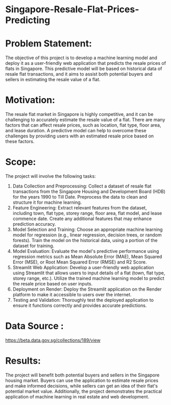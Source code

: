 # Singapore-Resale-Flat-Prices-Predicting

# Problem Statement:
The objective of this project is to develop a machine learning model and deploy it as a user-friendly web application that predicts the resale prices of flats in Singapore. This predictive model will be based on historical data of resale flat transactions, and it aims to assist both potential buyers and sellers in estimating the resale value of a flat.

# Motivation:
The resale flat market in Singapore is highly competitive, and it can be challenging to accurately estimate the resale value of a flat. There are many factors that can affect resale prices, such as location, flat type, floor area, and lease duration. A predictive model can help to overcome these challenges by providing users with an estimated resale price based on these factors.

# Scope:
The project will involve the following tasks:
1. Data Collection and Preprocessing: Collect a dataset of resale flat transactions from the Singapore Housing and Development Board (HDB) for the years 1990 to Till Date. Preprocess the data to clean and structure it for machine learning.
2. Feature Engineering: Extract relevant features from the dataset, including town, flat type, storey range, floor area, flat model, and lease commence date. Create any additional features that may enhance prediction accuracy.
3. Model Selection and Training: Choose an appropriate machine learning model for regression (e.g., linear regression, decision trees, or random forests). Train the model on the historical data, using a portion of the dataset for training.
4. Model Evaluation: Evaluate the model's predictive performance using regression metrics such as Mean Absolute Error (MAE), Mean Squared Error (MSE), or Root Mean Squared Error (RMSE) and R2 Score.
5. Streamlit Web Application: Develop a user-friendly web application using Streamlit that allows users to input details of a flat (town, flat type, storey range, etc.). Utilize the trained machine learning model to predict the resale price based on user inputs.
6. Deployment on Render: Deploy the Streamlit application on the Render platform to make it accessible to users over the internet.
7. Testing and Validation: Thoroughly test the deployed application to ensure it functions correctly and provides accurate predictions.

# Data Source : 
https://beta.data.gov.sg/collections/189/view

# Results: 
The project will benefit both potential buyers and sellers in the Singapore housing market. Buyers can use the application to estimate resale prices and make informed decisions, while sellers can get an idea of their flat's potential market value. Additionally, the project demonstrates the practical application of machine learning in real estate and web development.

